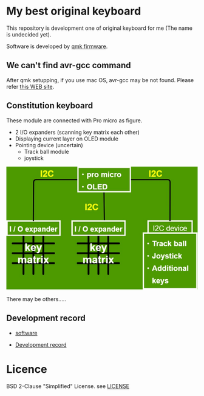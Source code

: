# My best original keyboard
This repository is development one of original keyboard
for me (The name is undecided yet).

Software is developed by [qmk firmware](https://github.com/qmk/qmk_firmware).

## We can't find avr-gcc command
After qmk setupping, if you use mac OS, avr-gcc may be not found.
Please refer [this WEB site](https://bytes.usc.edu/ee109/macos-64-bit-toolchain/).


## Constitution keyboard
These module are connected with Pro micro as figure.
- 2 I/O expanders (scanning key matrix each other)
- Displaying current layer on OLED module
- Pointing device (uncertain)
    - Track ball module 
    - joystick 

![Constitution](./photo/constitution.jpg)

There may be others.....

## Development record
- [software](https://github.com/Hiroki-Goto/qmk_firmware/tree/hiro_test)  

- [Development record](https://github.com/Hiroki-Goto/ori_keyboard/issues)

# Licence
BSD 2-Clause "Simplified" License. see [LICENSE](./LICENSE)
